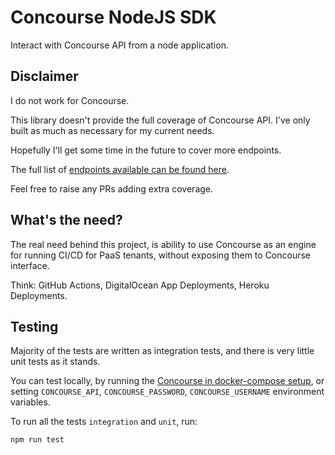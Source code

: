 # Concourse NodeJS SDK

Interact with Concourse API from a node application.

## Disclaimer

I do not work for Concourse.

This library doesn't provide the full coverage of Concourse API. I've only built as much as necessary for my current
needs.

Hopefully I'll get some time in the future to cover more endpoints.

The full list of
[endpoints available can be found here](https://github.com/concourse/concourse/blob/master/atc/routes.go).

Feel free to raise any PRs adding extra coverage.

## What's the need?

The real need behind this project, is ability to use Concourse as an engine for running CI/CD for PaaS tenants, without
exposing them to Concourse interface.

Think: GitHub Actions, DigitalOcean App Deployments, Heroku Deployments.

## Testing

Majority of the tests are written as integration tests, and there is very little unit tests as it stands.

You can test locally, by running the [Concourse in docker-compose setup](https://github.com/concourse/concourse-docker),
or setting `CONCOURSE_API`, `CONCOURSE_PASSWORD`, `CONCOURSE_USERNAME` environment variables.

To run all the tests `integration` and `unit`, run:

```sh
npm run test
```
